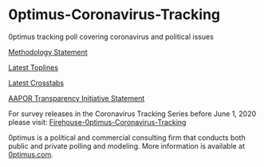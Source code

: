 # 0ptimus-Coronavirus-Tracking
0ptimus tracking poll covering coronavirus and political issues

<a href="https://github.com/optimus-forecasting-and-polling/0ptimus-Coronavirus-Tracking/blob/master/June-01-2020/0ptimus_Coronavirus_Methodology_Statement0530.pdf">Methodology Statement</a>

<a href="https://github.com/optimus-forecasting-and-polling/0ptimus-Coronavirus-Tracking/blob/master/June-01-2020/Toplines_2020-05-30.pdf">Latest Toplines</a>

<a href="https://github.com/optimus-forecasting-and-polling/0ptimus-Coronavirus-Tracking/blob/master/June-01-2020/Crosstabs_2020-05-30.pdf">Latest Crosstabs</a>

<a href="https://github.com/optimus-forecasting-and-polling/0ptimus-Coronavirus-Tracking/blob/master/June-01-2020/0ptimus_US_05_30_2020_AAPOR-TI.pdf"> AAPOR Transparency Initiative Statement</a>

For survey releases in the Coronavirus Tracking Series before June 1, 2020 please visit: <a href="https://github.com/optimus-forecasting-and-polling/Firehouse-0ptimus-Coronavirus-Tracking"> Firehouse-0ptimus-Coronavirus-Tracking </a>


0ptimus is a political and commercial consulting firm that conducts both public and private polling and modeling. 
More information is available at <a href="https://www.0ptimus.com">0ptimus.com</a>.
